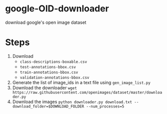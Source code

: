 # google-OID-downloader
download google's open image dataset

# Steps

1. Download 
    - `class-descriptions-boxable.csv`
    - `test-annotations-bbox.csv`
    - `train-annotations-bbox.csv`
    - `validation-annotations-bbox.csv`
3. Generate the list of image_ids in a text file using `gen_image_list.py`
4. Download the downloader `wget https://raw.githubusercontent.com/openimages/dataset/master/downloader.py`
5. Download the images `python downloader.py download.txt --download_folder=$DOWNLOAD_FOLDER --num_processes=5`
